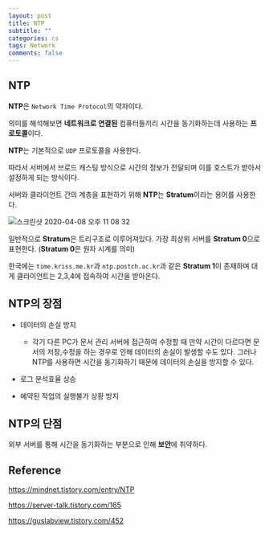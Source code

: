 ```yaml
---
layout: post
title: NTP
subtitle: ""
categories: cs
tags: Network
comments: false
---
```


## NTP

**NTP**은 `Network Time Protocol`의 약자이다.

의미를 해석해보면 **네트워크로 연결된** 컴퓨터들끼리 시간을 동기화하는데 사용하는 **프로토콜**이다.

**NTP**는 기본적으로 `UDP` 프로토콜을 사용한다.

따라서 서버에서 브로드 캐스팅 방식으로 시간의 정보가 전달되며 이를 호스트가 받아서 설정하게 되는 방식이다.

서버와 클라이언트 간의 계층을 표현하기 위해 **NTP**는 **Stratum**이라는 용어를 사용한다.

![스크린샷 2020-04-08 오후 11 08 32](https://user-images.githubusercontent.com/43809168/78793808-e38b7900-79ed-11ea-9ee8-f8c876bd099a.png)

일반적으로 **Stratum**은 트리구조로 이루어져있다. 가장 최상위 서버를 **Stratum 0**으로 표현한다. (**Stratum 0**은 원자 시계를 의미)

한국에는 `time.kriss.me.kr`과 `ntp.postch.ac.kr`과 같은 **Stratum 1**이 존재하며 대게 클라이언트는 2,3,4에 접속하여 시간을 받아온다.

## NTP의 장점

- 데이터의 손실 방지

  - 각기 다른 PC가 문서 관리 서버에 접근하여 수정할 때 만약 시간이 다르다면 문서의 저장,수정을 하는 경우로 인해 데이터의 손실이 발생할 수도 있다. 그러나 NTP를 사용하면 시간을 동기화하기 때문에 데이터의 손실을 방지할 수 있다.

- 로그 분석효율 상승

- 예약된 작업의 실행불가 상황 방지

## NTP의 단점

외부 서버를 통해 시간을 동기화하는 부분으로 인해 **보안**에 취약하다.

## Reference

https://mindnet.tistory.com/entry/NTP

https://server-talk.tistory.com/165

https://guslabview.tistory.com/452
